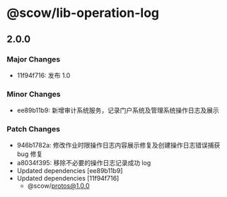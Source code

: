 # @scow/lib-operation-log

## 2.0.0

### Major Changes

- 11f94f716: 发布 1.0

### Minor Changes

- ee89b11b9: 新增审计系统服务，记录门户系统及管理系统操作日志及展示

### Patch Changes

- 946b1782a: 修改作业时限操作日志内容展示修复及创建操作日志错误捕获 bug 修复
- a8034f395: 移除不必要的操作日志记录成功 log
- Updated dependencies [ee89b11b9]
- Updated dependencies [11f94f716]
  - @scow/protos@1.0.0
